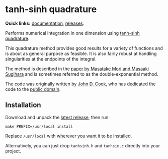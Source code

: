 tanh-sinh quadrature
====================

**Quick links:** [documentation][doc], [releases][rel].

Performs numerical integration in one dimension using
[tanh-sinh quadrature][0].

This quadrature method provides good results for a variety of functions
and is about as general purpose as feasible.  It is also fairly robust at
handling singularities at the endpoints of the integral.

The method is described in the [paper by Masatake Mori and Masaaki
Sugihara][1] and is sometimes referred to as the double-exponential method.

The code was originally written by [John D. Cook][2], who has dedicated
the code to the [public domain][3].

Installation
------------

Download and unpack the [latest release][rel], then run:

    make PREFIX=/usr/local install

Replace `/usr/local` with wherever you want it to be installed.

Alternatively, you can just drop `tanhsinh.h` and `tanhsin.c` directly into
your project.

[0]: https://en.wikipedia.org/wiki/Tanh-sinh_quadrature
[1]: http://dx.doi.org/10.1016/S0377-0427%2800%2900501-X
[2]: http://codeproject.com/Articles/31550/Fast-Numerical-Integration
[3]: https://creativecommons.org/publicdomain/zero/1.0

[doc]: https://rufflewind.com/tanhsinh/tanhsinh_8h.html
[rel]: https://github.com/Rufflewind/tanhsinh/releases
